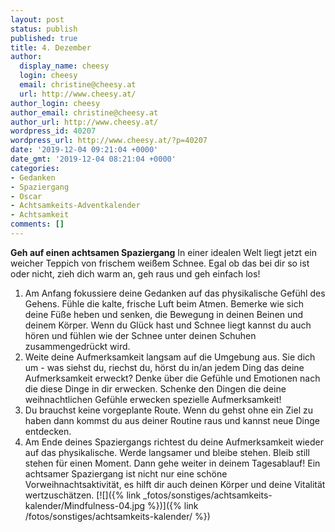 ```yaml
---
layout: post
status: publish
published: true
title: 4. Dezember
author:
  display_name: cheesy
  login: cheesy
  email: christine@cheesy.at
  url: http://www.cheesy.at/
author_login: cheesy
author_email: christine@cheesy.at
author_url: http://www.cheesy.at/
wordpress_id: 40207
wordpress_url: http://www.cheesy.at/?p=40207
date: '2019-12-04 09:21:04 +0000'
date_gmt: '2019-12-04 08:21:04 +0000'
categories:
- Gedanken
- Spaziergang
- Oscar
- Achtsamkeits-Adventkalender
- Achtsamkeit
comments: []
---
```

 **Geh auf einen achtsamen Spaziergang**
In einer idealen Welt liegt jetzt ein weicher Teppich von frischem weißem Schnee. Egal ob das bei dir so ist oder nicht, zieh dich warm an, geh raus und geh einfach los!
1) Am Anfang fokussiere deine Gedanken auf das physikalische Gefühl des Gehens. Fühle die kalte, frische Luft beim Atmen. Bemerke wie sich deine Füße heben und senken, die Bewegung in deinen Beinen und deinem Körper. Wenn du Glück hast und Schnee liegt kannst du auch hören und fühlen wie der Schnee unter deinen Schuhen zusammengedrückt wird.
2) Weite deine Aufmerksamkeit langsam auf die Umgebung aus. Sie dich um - was siehst du, riechst du, hörst du in/an jedem Ding das deine Aufmerksamkeit erweckt? Denke über die Gefühle und Emotionen nach die diese Dinge in dir erwecken. Schenke den Dingen die deine weihnachtlichen Gefühle erwecken spezielle Aufmerksamkeit!
3) Du brauchst keine vorgeplante Route. Wenn du gehst ohne ein Ziel zu haben dann kommst du aus deiner Routine raus und kannst neue Dinge entdecken.
4) Am Ende deines Spaziergangs richtest du deine Aufmerksamkeit wieder auf das physikalische. Werde langsamer und bleibe stehen. Bleib still stehen für einen Moment. Dann gehe weiter in deinem Tagesablauf!
Ein achtsamer Spaziergang ist nicht nur eine schöne Vorweihnachtsaktivität, es hilft dir auch deinen Körper und deine Vitalität wertzuschätzen.
[![]({% link _fotos/sonstiges/achtsamkeits-kalender/Mindfulness-04.jpg %})]({% link /fotos/sonstiges/achtsamkeits-kalender/ %})
